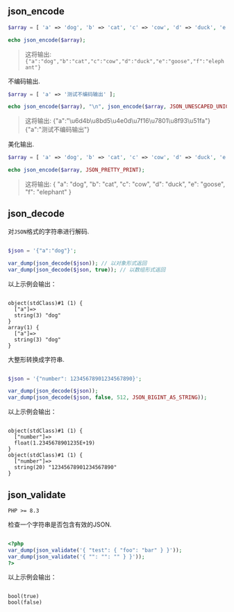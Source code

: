 ## json_encode


```php
$array = [ 'a' => 'dog', 'b' => 'cat', 'c' => 'cow', 'd' => 'duck', 'e' => 'goose', 'f' => 'elephant' ];

echo json_encode($array);

```

> 这将输出: `{"a":"dog","b":"cat","c":"cow","d":"duck","e":"goose","f":"elephant"}`


不编码输出.


```php
$array = [ 'a' => '测试不编码输出' ];

echo json_encode($array), "\n", json_encode($array, JSON_UNESCAPED_UNICODE);


```

> 这将输出: {"a":"\u6d4b\u8bd5\u4e0d\u7f16\u7801\u8f93\u51fa"}
> {"a":"测试不编码输出"}


美化输出.


```php
$array = [ 'a' => 'dog', 'b' => 'cat', 'c' => 'cow', 'd' => 'duck', 'e' => 'goose', 'f' => 'elephant' ];

echo json_encode($array, JSON_PRETTY_PRINT);

```

> 这将输出:
> {
>    "a": "dog",
>    "b": "cat",
>    "c": "cow",
>    "d": "duck",
>    "e": "goose",
>    "f": "elephant"
> }


## json_decode

对`JSON`格式的字符串进行解码.

```php

$json = '{"a":"dog"}';

var_dump(json_decode($json)); // 以对象形式返回
var_dump(json_decode($json, true)); // 以数组形式返回

```

以上示例会输出：

```plain

object(stdClass)#1 (1) {
  ["a"]=>
  string(3) "dog"
}
array(1) {
  ["a"]=>
  string(3) "dog"
}

```


大整形转换成字符串.


```php

$json = '{"number": 12345678901234567890}';

var_dump(json_decode($json));
var_dump(json_decode($json, false, 512, JSON_BIGINT_AS_STRING));

```

以上示例会输出：

```plain

object(stdClass)#1 (1) {
  ["number"]=>
  float(1.2345678901235E+19)
}
object(stdClass)#1 (1) {
  ["number"]=>
  string(20) "12345678901234567890"
}

```


## json_validate

`PHP >= 8.3`

检查一个字符串是否包含有效的JSON.

```php 

<?php
var_dump(json_validate('{ "test": { "foo": "bar" } }'));
var_dump(json_validate('{ "": "": "" } }'));
?>

```

以上示例会输出：

```plain

bool(true)
bool(false)

```


